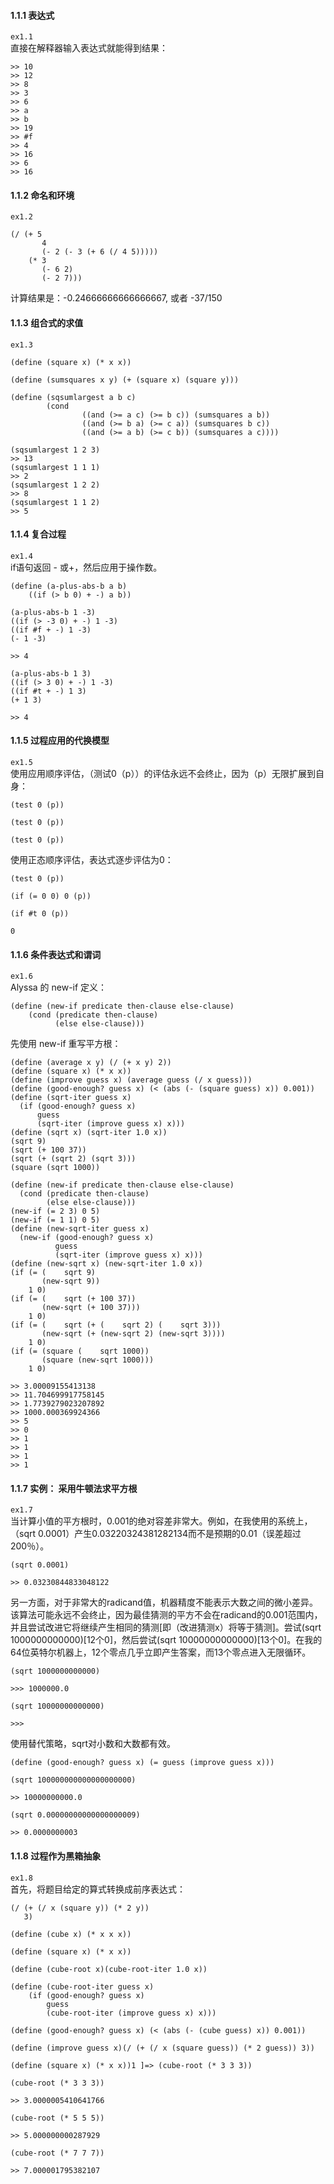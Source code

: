 
#### 1.1.1 表达式
`ex1.1`    
直接在解释器输入表达式就能得到结果：
```
>> 10
>> 12
>> 8
>> 3
>> 6
>> a
>> b
>> 19
>> #f
>> 4
>> 16
>> 6
>> 16
```
#### 1.1.2 命名和环境
`ex1.2`
```
(/ (+ 5
       4
       (- 2 (- 3 (+ 6 (/ 4 5)))))
    (* 3
       (- 6 2)
       (- 2 7)))
```
计算结果是：-0.24666666666666667, 或者 -37/150

#### 1.1.3 组合式的求值
`ex1.3`
```
(define (square x) (* x x))

(define (sumsquares x y) (+ (square x) (square y)))

(define (sqsumlargest a b c)
		(cond  
				((and (>= a c) (>= b c)) (sumsquares a b))
				((and (>= b a) (>= c a)) (sumsquares b c))
				((and (>= a b) (>= c b)) (sumsquares a c))))
```
```
(sqsumlargest 1 2 3)
>> 13
(sqsumlargest 1 1 1)
>> 2
(sqsumlargest 1 2 2)
>> 8
(sqsumlargest 1 1 2)
>> 5
```

#### 1.1.4 复合过程
`ex1.4`     
if语句返回 - 或+，然后应用于操作数。
```
(define (a-plus-abs-b a b)
	((if (> b 0) + -) a b))
```
```
(a-plus-abs-b 1 -3)
((if (> -3 0) + -) 1 -3)
((if #f + -) 1 -3)
(- 1 -3)

>> 4

(a-plus-abs-b 1 3)
((if (> 3 0) + -) 1 -3)
((if #t + -) 1 3)
(+ 1 3)

>> 4
```

#### 1.1.5 过程应用的代换模型
`ex1.5`    
使用应用顺序评估，（测试0（p））的评估永远不会终止，因为（p）无限扩展到自身：
```
(test 0 (p))

(test 0 (p))

(test 0 (p))
```
使用正态顺序评估，表达式逐步评估为0：
```
(test 0 (p))

(if (= 0 0) 0 (p))

(if #t 0 (p))

0
```
#### 1.1.6 条件表达式和谓词
`ex1.6`    
 Alyssa 的 new-if 定义：
```
(define (new-if predicate then-clause else-clause)
    (cond (predicate then-clause)
          (else else-clause)))
```
先使用 new-if 重写平方根：
```
(define (average x y) (/ (+ x y) 2))
(define (square x) (* x x))
(define (improve guess x) (average guess (/ x guess)))
(define (good-enough? guess x) (< (abs (- (square guess) x)) 0.001))
(define (sqrt-iter guess x)
  (if (good-enough? guess x)
      guess
      (sqrt-iter (improve guess x) x)))
(define (sqrt x) (sqrt-iter 1.0 x))
(sqrt 9)
(sqrt (+ 100 37))
(sqrt (+ (sqrt 2) (sqrt 3)))
(square (sqrt 1000))

(define (new-if predicate then-clause else-clause)
  (cond (predicate then-clause)
        (else else-clause)))
(new-if (= 2 3) 0 5)
(new-if (= 1 1) 0 5)
(define (new-sqrt-iter guess x)
  (new-if (good-enough? guess x)
          guess
          (sqrt-iter (improve guess x) x)))
(define (new-sqrt x) (new-sqrt-iter 1.0 x))
(if (= (    sqrt 9)
       (new-sqrt 9))
    1 0)
(if (= (    sqrt (+ 100 37))
       (new-sqrt (+ 100 37)))
    1 0)
(if (= (    sqrt (+ (    sqrt 2) (    sqrt 3)))
       (new-sqrt (+ (new-sqrt 2) (new-sqrt 3))))
    1 0)
(if (= (square (    sqrt 1000))
       (square (new-sqrt 1000)))
    1 0)

>> 3.00009155413138
>> 11.704699917758145
>> 1.7739279023207892
>> 1000.000369924366
>> 5
>> 0
>> 1
>> 1
>> 1
>> 1
```


#### 1.1.7 实例： 采用牛顿法求平方根
`ex1.7`    
当计算小值的平方根时，0.001的绝对容差非常大。例如，在我使用的系统上，（sqrt 0.0001）产生0.03220324381282134而不是预期的0.01（误差超过200％）。
```
(sqrt 0.0001)

>> 0.03230844833048122
```

另一方面，对于非常大的radicand值，机器精度不能表示大数之间的微小差异。该算法可能永远不会终止，因为最佳猜测的平方不会在radicand的0.001范围内，并且尝试改进它将继续产生相同的猜测[即（改进猜测x）将等于猜测]。尝试(sqrt 1000000000000)[12个0]，然后尝试(sqrt 10000000000000)[13个0]。在我的64位英特尔机器上，12个零点几乎立即产生答案，而13个零点进入无限循环。
```
(sqrt 1000000000000)

>>> 1000000.0
```
```
(sqrt 10000000000000)

>>>
```

使用替代策略，sqrt对小数和大数都有效。
```
(define (good-enough? guess x) (= guess (improve guess x)))
```
```
(sqrt 100000000000000000000)

>> 10000000000.0
```		
```
(sqrt 0.00000000000000000009)

>> 0.0000000003
```

#### 1.1.8 过程作为黑箱抽象
`ex1.8`     
首先，将题目给定的算式转换成前序表达式：
```
(/ (+ (/ x (square y)) (* 2 y))
   3)
```

```
(define (cube x) (* x x x))

(define (square x) (* x x))

(define (cube-root x)(cube-root-iter 1.0 x))

(define (cube-root-iter guess x)          
    (if (good-enough? guess x)              
        guess
        (cube-root-iter (improve guess x) x)))

(define (good-enough? guess x) (< (abs (- (cube guess) x)) 0.001))

(define (improve guess x)(/ (+ (/ x (square guess)) (* 2 guess)) 3))

(define (square x) (* x x))1 ]=> (cube-root (* 3 3 3))
```

```
(cube-root (* 3 3 3))

>> 3.0000005410641766

(cube-root (* 5 5 5))

>> 5.000000000287929

(cube-root (* 7 7 7))

>> 7.000001795382107
```
